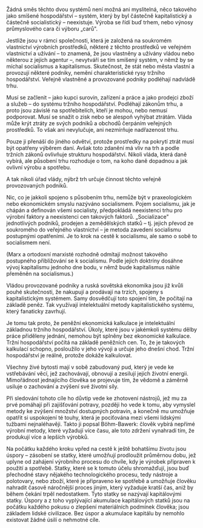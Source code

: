 Žádná směs těchto dvou systémů není možná ani myslitelná, něco takového jako smíšené hospodářství – systém, který by byl částečně kapitalistický a částečně socialistický – neexistuje. Výroba se řídí buď trhem, nebo výnosy průmyslového cara či výboru „carů".

Jestliže jsou v rámci společnosti, která je založená na soukromém vlastnictví výrobních prostředků, některé z těchto prostředků ve veřejném vlastnictví a užívání – to znamená, že jsou vlastněny a užívány vládou nebo některou z jejích agentur –, nevytváří se tím smíšený systém, v němž by se míchal socialismus a kapitalismus. Skutečnost, že stát nebo města vlastní a provozují některé podniky, nemění charakteristické rysy tržního hospodářství. Veřejně vlastněné a provozované podniky podléhají nadvládě trhu.

Musí se začlenit – jako kupci surovin, zařízení a práce a jako prodejci zboží a služeb – do systému tržního hospodářství. Podléhají zákonům trhu, a proto jsou závislé na spotřebitelích, kteří je mohou, nebo nemusí podporovat. Musí se snažit o zisk nebo se alespoň vyhýbat ztrátám. Vláda může krýt ztráty ze svých podniků a obchodů čerpáním veřejných prostředků. To však ani nevylučuje, ani nezmírňuje nadřazenost trhu.

Pouze ji přenáší do jiného odvětví, protože prostředky na pokrytí ztrát musí být opatřeny výběrem daní. Avšak toto zdanění má vliv na trh a podle tržních zákonů ovlivňuje strukturu hospodářství. Nikoli vláda, která daně vybírá, ale působení trhu rozhoduje o tom, na koho daně dopadnou a jak ovlivní výrobu a spotřebu.

A tak nikoli úřad vlády, nýbrž trh určuje činnost těchto veřejně provozovaných podniků.

Nic, co je jakkoli spojeno s působením trhu, nemůže být v praxeologickém nebo ekonomickém smyslu nazýváno socialismem. Pojem socialismu, jak je chápán a definován všemi socialisty, předpokládá neexistenci trhu pro výrobní faktory a neexistenci cen takových faktorů. „Socializace" jednotlivých podniků, prodejen a zemědělských statků – tj. jejich převod ze soukromého do veřejného vlastnictví – je metoda zavedení socialismu postupnými opatřeními. Je to krok na cestě k socialismu, ale samo o sobě to socialismem není.

(Marx a ortodoxní marxisté rozhodně odmítají možnost takového postupného přibližování se k socialismu. Podle jejich doktríny dosáhne vývoj kapitalismu jednoho dne bodu, v němž bude kapitalismus náhle přeměněn na socialismus.)

Vládou provozované podniky a ruská sovětská ekonomika jsou již kvůli pouhé skutečnosti, že nakupují a prodávají na trzích, spojeny s kapitalistickým systémem. Samy dosvědčují toto spojení tím, že počítají na základě peněz. Tak využívají intelektuální metody kapitalistického systému, který fanaticky zavrhují.

Je tomu tak proto, že peněžní ekonomická kalkulace je intelektuální základnou tržního hospodářství. Úkoly, které jsou v jakémkoli systému dělby práce přiděleny jednání, nemohou být splněny bez ekonomické kalkulace. Tržní hospodářství počítá na základě peněžních cen. To, že je takových kalkulací schopno, posloužilo v jeho vývoji a určuje jeho dnešní chod. Tržní hospodářství je reálné, protože dokáže kalkulovat.

Všechny živé bytosti mají v sobě zabudovaný pud, který je vede ke vstřebávání věcí, jež zachovávají, obnovují a zesilují jejich životní energii. Mimořádnost jednajícího člověka se projevuje tím, že vědomě a záměrně usiluje o zachování a zvýšení své životní síly.

Při sledování tohoto cíle ho důvtip vede ke zhotovení nástrojů, jež mu za prvé pomáhají při zajišťování potravy, později ho vede k tomu, aby vymyslel metody ke zvýšení množství dostupných potravin, a konečně mu umožňuje opatřit si uspokojení té touhy, která je pociťována mezi všemi lidskými tužbami nejnaléhavěji. Takto ji popsal Böhm-Bawerk: člověk vybírá nepřímé výrobní metody, které vyžadují více času, ale toto zdržení vynahradí tím, že produkují více a lepších výrobků.

Na počátku každého kroku vpřed na cestě k ještě bohatšímu životu jsou úspory – zásobení se statky, které umožňují prodloužit průměrnou dobu, jež uplyne od zahájení výrobního procesu do chvíle, kdy je výrobek připraven k použití a spotřebě. Statky, které se k tomuto účelu shromažďují, jsou buď přechodné stavy nějakého technologického procesu, tedy nástroje a polotovary, nebo zboží, které je připraveno ke spotřebě a umožňuje člověku nahradit časově náročnější proces jiným, který vyžaduje kratší čas, aniž by během čekání trpěl nedostatkem. Tyto statky se nazývají kapitálovými statky. Úspory a z toho vyplývající akumulace kapitálových statků jsou na počátku každého pokusu o zlepšení materiálních podmínek člověka; jsou základem lidské civilizace. Bez úspor a akumulace kapitálu by nemohlo existovat žádné úsilí o nehmotné cíle.